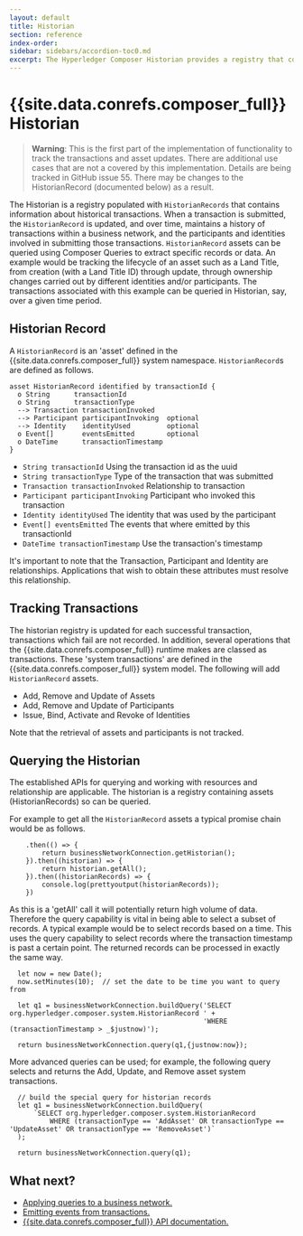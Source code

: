 ```yaml
---
layout: default
title: Historian
section: reference
index-order:
sidebar: sidebars/accordion-toc0.md
excerpt: The Hyperledger Composer Historian provides a registry that contains information about historical transactions
---
```


# {{site.data.conrefs.composer_full}} Historian

>**Warning**: This is the first part of the implementation of functionality to track the transactions and asset updates. There are additional use cases that are not a covered by this implementation. Details are being tracked in GitHub issue 55. There may be changes to the HistorianRecord (documented below) as a result.

The Historian is a registry populated with `HistorianRecords` that contains information about historical transactions.  When a transaction is submitted, the `HistorianRecord` is updated, and over time, maintains a history of transactions within a business network, and the participants and identities involved in submitting those transactions. `HistorianRecord` assets can be queried using Composer Queries to extract specific records or data. An example would be tracking the lifecycle of an asset such as a Land Title, from creation (with a Land Title ID) through update, through ownership changes carried out by different identities and/or participants. The transactions associated with this example can be queried in Historian, say, over a given time period.

## Historian Record

A `HistorianRecord` is an 'asset' defined in the {{site.data.conrefs.composer_full}} system namespace. `HistorianRecord`s are defined as follows.

```
asset HistorianRecord identified by transactionId {
  o String      transactionId
  o String      transactionType
  --> Transaction transactionInvoked
  --> Participant participantInvoking  optional
  --> Identity    identityUsed         optional
  o Event[]       eventsEmitted        optional
  o DateTime      transactionTimestamp
}
```

 * `String transactionId` Using the transaction id as the uuid
 * `String transactionType` Type of the transaction that was submitted
 * `Transaction transactionInvoked` Relationship to transaction
 * `Participant participantInvoking` Participant who invoked this transaction
 * `Identity identityUsed` The identity that was used by the participant
 * `Event[] eventsEmitted` The events that where emitted by this transactionId
 * `DateTime transactionTimestamp` Use the transaction's timestamp

It's important to note that the Transaction, Participant and Identity are relationships. Applications that wish to obtain these attributes must resolve this relationship.

## Tracking Transactions

The historian registry is updated for each successful transaction, transactions which fail are not recorded. In addition, several operations that the {{site.data.conrefs.composer_full}} runtime makes are classed as transactions. These 'system transactions' are defined in the {{site.data.conrefs.composer_full}} system model. The following will add `HistorianRecord` assets.

 * Add, Remove and Update of Assets
 * Add, Remove and Update of Participants
 * Issue, Bind, Activate and Revoke of Identities

Note that the retrieval of assets and participants is not tracked.

## Querying the Historian

The established APIs for querying and working with resources and relationship are applicable. The historian is a registry containing assets (HistorianRecords) so can be queried.

For example to get all the `HistorianRecord` assets a typical promise chain would be as follows.

```
    .then(() => {       
        return businessNetworkConnection.getHistorian();
    }).then((historian) => {
        return historian.getAll();
    }).then((historianRecords) => {        
        console.log(prettyoutput(historianRecords));
    })
```

As this is a 'getAll' call it will potentially return high volume of data. Therefore the query capability is vital in being able to select a subset of records. A typical example would be to select records based on a time. This uses the query capability to select records where the transaction timestamp is past a certain point. The returned records can be processed in exactly the same way.

```
  let now = new Date();
  now.setMinutes(10);  // set the date to be time you want to query from

  let q1 = businessNetworkConnection.buildQuery('SELECT org.hyperledger.composer.system.HistorianRecord ' +
                                                'WHERE (transactionTimestamp > _$justnow)');   

  return businessNetworkConnection.query(q1,{justnow:now});
```

More advanced queries can be used; for example, the following query selects and returns the Add, Update, and Remove asset system transactions.

```
  // build the special query for historian records
  let q1 = businessNetworkConnection.buildQuery(
      `SELECT org.hyperledger.composer.system.HistorianRecord
          WHERE (transactionType == 'AddAsset' OR transactionType == 'UpdateAsset' OR transactionType == 'RemoveAsset')`
  );      

  return businessNetworkConnection.query(q1);

```



## What next?

- [Applying queries to a business network.](../business-network/query.html)
- [Emitting events from transactions.](../business-network/publishing-events.html)
- [{{site.data.conrefs.composer_full}} API documentation.](../api/api-doc-index.html)
